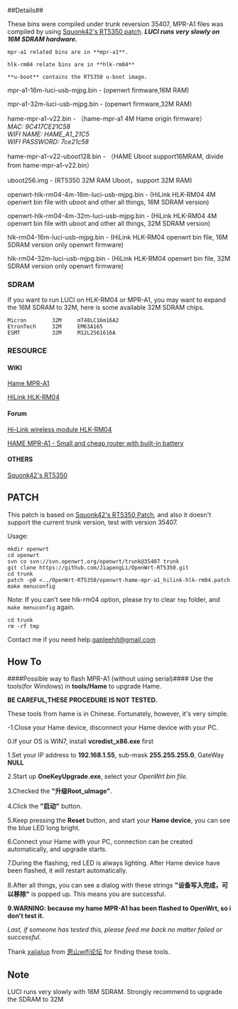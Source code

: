 ##Details##

These bins were compiled under trunk reversion 35407, MPR-A1 files was compiled by using [Squonk42's RT5350 patch](https://github.com/Squonk42/OpenWrt-RT5350?source=cc). ***LUCI runs very slowly on 16M SDRAM hardware.***

	mpr-a1 related bins are in **mpr-a1**.
	
	hlk-rm04 relate bins are in **hlk-rm04**
	
	**u-boot** contains the RT5350 u-boot image.

mpr-a1-16m-luci-usb-mjpg.bin - (openwrt firmware,16M RAM)

mpr-a1-32m-luci-usb-mjpg.bin - (openwrt firmware,32M RAM)

hame-mpr-a1-v22.bin - （hame-mpr-a1 4M Hame origin firmware）  
*MAC: 9C417CE21C58  
WIFI NAME: HAME_A1_21C5  
WIFI PASSWORD: 7ce21c58*  

hame-mpr-a1-v22-uboot128.bin - （HAME Uboot support16MRAM, divide from hame-mpr-a1-v22.bin） 

uboot256.img - (RT5350 32M RAM Uboot，support 32M RAM)

openwrt-hlk-rm04-4m-16m-luci-usb-mjpg.bin - (HiLink HLK-RM04 4M openwrt bin file with uboot and other all things, 16M SDRAM version)

openwrt-hlk-rm04-4m-32m-luci-usb-mjpg.bin - (HiLink HLK-RM04 4M openwrt bin file with uboot and other all things, 32M SDRAM version)

hlk-rm04-16m-luci-usb-mjpg.bin - (HiLink HLK-RM04 openwrt bin file, 16M SDRAM version only openwrt firmware)

hlk-rm04-32m-luci-usb-mjpg.bin - (HiLink HLK-RM04 openwrt bin file, 32M SDRAM version only openwrt firmware)

### SDRAM

If you want to run LUCI on HLK-RM04 or MPR-A1, you may want to expand the 16M SDRAM to 32M, here is some available 32M SDRAM chips.

	Micron        32M     mT48LC16m16A2 
	EtronTech     32M     EM63A165
	ESMT          32M     M12L2561616A

### RESOURCE

#### WIKI
[Hame MPR-A1](http://wiki.openwrt.org/toh/hame/mpr-a1)

[HiLink HLK-RM04](http://wiki.openwrt.org/toh/hilink/hlk-rm04)

#### Forum
[Hi-Link wireless module HLK-RM04](https://forum.openwrt.org/viewtopic.php?id=42142)

[HAME MPR-A1 - Small and cheap router with built-in battery](https://forum.openwrt.org/viewtopic.php?id=37002)

#### OTHERS
[Squonk42's RT5350](https://github.com/Squonk42/OpenWrt-RT5350?source=cc)

## PATCH
This patch is based on [Squonk42's RT5350 Patch](https://github.com/Squonk42/OpenWrt-RT5350?source=cc), and also it doesn't support the current trunk version, test with version 35407.

Usage:  

	mkdir openwrt
	cd openwrt
	svn co svn://svn.openwrt.org/openwrt/trunk@35407 trunk
	git clone https://github.com/JiapengLi/OpenWrt-RT5350.git
	cd trunk
	patch -p0 <../OpenWrt-RT5350/openwrt-hame-mpr-a1_hilink-hlk-rm04.patch
	make menuconfig

Note:
If you can't see hlk-rm04 option, please try to clear `tmp` folder, and `make menuconfig` again.
	
	cd trunk
	rm -rf tmp

Contact me if you need help.[gapleehit@gmail.com](mailto:gapleehit@gmail.com)

## How To
####Possible way to flash MPR-A1 (without using serial)####
Use the tools(for Windows) in **tools/Hame** to upgrade Hame. 

**BE CAREFUL,THESE PROCEDURE IS NOT TESTED.**

These tools from hame is in Chinese. Fortunately, however, it's very simple.

-1.Close your Hame device, disconnect your Hame device with your PC.

0.If your OS is WIN7, install **vcredist_x86.exe** first

1.Set your IP address to **192.168.1.55**, sub-mask **255.255.255.0**, GateWay **NULL**

2.Start up **OneKeyUpgrade.exe**, select your *OpenWrt bin file*.

3.Checked the **"升级Root_uImage"**. 

4.Click the **"启动"** button.

5.Keep pressing the **Reset** button, and start your **Hame device**, you can see the blue LED long bright.

6.Connect your Hame with your PC, connection can be created automatically, and upgrade starts.

7.During the flashing, red LED is always lighting. After Hame device have been flashed, it will restart automatically.

8.After all things, you can see a dialog with these strings **"设备写入完成，可以移除"** is popped up. This means you are successful.

**9.WARNING: because my hame MPR-A1 has been flashed to OpenWrt, so i don't test it.**

*Last, if someone has tested this, please feed me back no matter failed or successful.*

Thank [xajialuo](http://www.right.com.cn/forum/space-uid-81425.html) from [恩山wifi论坛](http://www.right.com.cn/forum/forum.php) for finding these tools. 

## Note

LUCI runs very slowly with 16M SDRAM. Strongly recommend to upgrade the SDRAM to 32M
